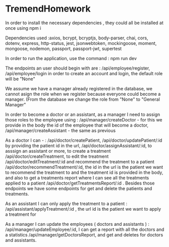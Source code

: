 # TremendHomework

In order to install the necessary dependencies , they could all be installed at once using npm i 

Dependencies used :axios, bcrypt, bcryptjs, body-parser, chai, cors, dotenv, express, http-status, jest, jsonwebtoken, mockingoose, moment, mongoose, nodemon, passport, passport-jwt, supertest

In order to run the application, use the command : npm run dev

The endpoints an user should begin with are : /api/employee/register, /api/employee/login in order to create an account and login, the default role will be "None"

We assume we have a manager already registered in the database, we cannot asign the role when we register because everyone could become a manager. (From the database we change the role from "None" to "General Manager"

In order to become a doctor or an assistant, as a manager I need to assign those roles to the employee using : /api/manager/createDoctor - for this we provide in the body the id of the employee that will become a doctor,  /api/manager/createAssistant - the same as previous

As a doctor  I can - : /api/doctor/createPatient,  /api/doctor/updatePatient/:id by providing the patient id in the url, /api/doctor/assignAssistant/:id, to asssign an assistant or more, to create a treatment /api/doctor/createTreatment, to edit the treatment /api/doctor/editTreatment/:id and recommend the treatment to a patient /api/doctor/recommendTreatment/:id, the id in the url is the patient we want to recommend
the treatment to and the treatment id is provided in the body, and also to get a treatments report where I can see all the treatments applied to a patient /api/doctor/getTreatmentsReport/:id
. Besides those endpoints we have some endpoints for get and delete the patients and treatments.

As an assistant I can only apply the treatment to a patient : /api/assistant/applyTreatment/:id , the url id is the patient we want to apply a treatment for

As a manager I can update the employees ( doctors and assistants ) : /api/manager/updateEmployee/:id, I can get a report with all the doctors and a statistics /api/manager/getDoctorsReport, 
and get and deletes for doctors and assistants.

        
